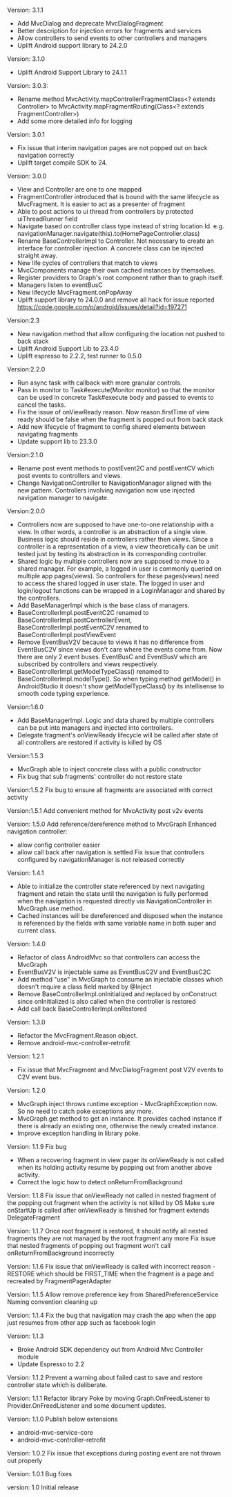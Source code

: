 Version: 3.1.1
* Add MvcDialog and deprecate MvcDialogFragment
* Better description for injection errors for fragments and services
* Allow controllers to send events to other controllers and managers
* Uplift Android support library to 24.2.0

Version: 3.1.0
* Uplift Android Support Library to 24.1.1

Version: 3.0.3:
* Rename method MvcActivity.mapControllerFragmentClass<? extends Controller> to MvcActivity.mapFragmentRouting(Class<? extends FragmentController>)
* Add some more detailed info for logging

Version: 3.0.1
* Fix issue that interim navigation pages are not popped out on back navigation correctly
* Uplift target compile SDK to 24.

Version: 3.0.0
* View and Controller are one to one mapped
* FragmentController introduced that is bound with the same lifecycle as MvcFragment. It is easier to act as a presenter of fragment
* Able to post actions to ui thread from controllers by protected uiThreadRunner field
* Navigate based on controller class type instead of string location Id. e.g. navigationManager.navigate(this).to(HomePageController.class)
* Rename BaseControllerImpl to Controller. Not necessary to create an interface for controller
injection. A concrete class can be injected straight away.
* New life cycles of controllers that match to views
* MvcComponents manage their own cached instances by themselves.
* Register providers to Graph's root component rather than to graph itself.
* Managers listen to eventBusC
* New lifecycle MvcFragment.onPopAway
* Uplift support library to 24.0.0 and remove all hack for issue reported https://code.google.com/p/android/issues/detail?id=197271

Version:2.3
* New navigation method that allow configuring the location not pushed to back stack
* Uplift Android Support Lib to 23.4.0
* Uplift espresso to 2.2.2, test runner to 0.5.0

Version:2.2.0
* Run async task with callback with more granular controls.
* Pass in monitor to Task#execute(Monitor monitor) so that the monitor can be used in concrete Task#execute body and passed to events to cancel the tasks.
* Fix the issue of onViewReady reason. Now reason.firstTime of view ready should be false when the fragment is popped out from back stack
* Add new lifecycle of fragment to config shared elements between navigating fragments
* Update support lib to 23.3.0

Version:2.1.0
* Rename post event methods to postEvent2C and postEventCV which post events to controllers and views.
* Change NavigationController to NavigationManager aligned with the new pattern. Controllers involving navigation now use injected navigation manager to navigate.

Version:2.0.0
* Controllers now are supposed to have one-to-one relationship with a view. In other words, a controller is an abstraction of a single view. Business logic should reside in controllers rather then views. Since a controller is a representation of a view, a view theoretically can be unit tested just by testing its abstraction in its corresponding controller.
* Shared logic by multiple controllers now are supposed to move to a shared manager. For example, a logged in user is commonly queried on multiple app pages(views). So controllers for these pages(views) need to access the shared logged in user state. The logged in user and login/logout functions can be wrapped in a LoginManager and shared by the controllers.
* Add BaseManagerImpl which is the base class of managers.
* BaseControllerImpl.postEventC2C renamed to BaseControllerImpl.postControllerEvent, BaseControllerImpl.postEventC2V renamed to BaseControllerImpl.postViewEvent
* Remove EventBusV2V because to views it has no difference from EventBusC2V since views don't care where the events come from. Now there are only 2 event buses. EventBusC and EventBusV which are subscribed by controllers and views respectively.
* BaseControllerImpl.getModelTypeClass() renamed to BaseControllerImpl.modelType(). So when typing method getModel() in AndroidStudio it doesn't show getModelTypeClass() by its intellisense to smooth code typing experience.

Version:1.6.0
* Add BaseManagerImpl. Logic and data shared by multiple controllers can be put into managers and injected into controllers.
* Delegate fragment's onViewReady lifecycle will be called after state of all controllers are restored if activity is killed by OS

Version:1.5.3
* MvcGraph able to inject concrete class with a public constructor
* Fix bug that sub fragments' controller do not restore state

Version:1.5.2
Fix bug to ensure all fragments are associated with correct activity

Version:1.5.1
Add convenient method for MvcActivity post v2v events

Version: 1.5.0
Add reference/dereference method to MvcGraph
Enhanced navigation controller:
* allow config controller easier
* allow call back after navigation is settled
Fix issue that controllers configured by navigationManager is not released correctly

Version: 1.4.1
* Able to initialize the controller state referenced by next navigating fragment and retain the state until the navigation is fully performed when the navigation is requested directly via NavigationController in MvcGraph.use method.
* Cached instances will be dereferenced and disposed when the instance is referenced by the fields with same variable name in both super and current class.

Version: 1.4.0
* Refactor of class AndroidMvc so that controllers can access the MvcGraph
* EventBusV2V is injectable same as EventBusC2V and EventBusC2C
* Add method "use" in MvcGraph to consume an injectable classes which doesn't require a class field marked by @Inject
* Remove BaseControllerImpl.onInitialized and replaced by onConstruct since onInitialized is also called when the controller is restored
* Add call back BaseControllerImpl.onRestored

Version: 1.3.0
* Refactor the MvcFragment.Reason object.
* Remove android-mvc-controller-retrofit

Version: 1.2.1
* Fix issue that MvcFragment and MvcDialogFragment post V2V events to C2V event bus.

Version: 1.2.0
* MvcGraph.inject throws runtime exception - MvcGraphException now. So no need to catch poke exceptions any more.
* MvcGraph.get method to get an instance. It provides cached instance if there is already an existing one, otherwise the newly created instance.
* Improve exception handling in library poke.

Version: 1.1.9
Fix bug
* When a recovering fragment in view pager its onViewReady is not called when its holding activity resume by popping out from another above activity.
* Correct the logic how to detect onReturnFromBackground

Version: 1.1.8
Fix issue that onViewReady not called in nested fragment of the popping out fragment when the activity is not killed by OS
Make sure onStartUp is called after onViewReady is finished for fragment extends DelegateFragment

Version: 1.1.7
Once root fragment is restored, it should notify all nested fragments they are not managed by the root fragment any more
Fix issue that nested fragments of popping out fragment won't call onReturnFromBackground incorrectly

Version: 1.1.6
Fix issue that onViewReady is called with incorrect reason - RESTORE which should be FIRST_TIME when the fragment is a page and recreated by FragmentPagerAdapter

Version: 1.1.5
Allow remove preference key from SharedPreferenceService
Naming convention cleaning up

Version: 1.1.4
Fix the bug that navigation may crash the app when the app just resumes from other app such as facebook login

Version: 1.1.3
* Broke Android SDK dependency out from Android Mvc Controller module
* Update Espresso to 2.2

Version: 1.1.2
Prevent a warning about failed cast to save and restore controller state which is deliberate.

Version: 1.1.1
Refactor library Poke by moving Graph.OnFreedListener to Provider.OnFreedListener and some document updates.

Version: 1.1.0
Publish below extensions
* android-mvc-service-core
* android-mvc-controller-retrofit

Version: 1.0.2
Fix issue that exceptions during posting event are not thrown out properly

Version: 1.0.1
Bug fixes

version: 1.0
Initial release